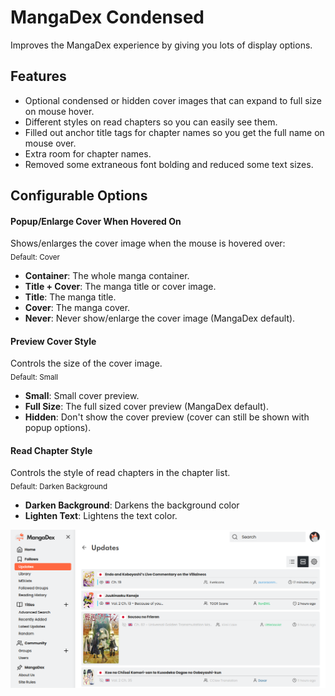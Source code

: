 # MangaDex Condensed

Improves the MangaDex experience by giving you lots of display options.

## Features

* Optional condensed or hidden cover images that can expand to full size on mouse hover.
* Different styles on read chapters so you can easily see them.
* Filled out anchor title tags for chapter names so you get the full name on mouse over.
* Extra room for chapter names.
* Removed some extraneous font bolding and reduced some text sizes.

## Configurable Options
#### Popup/Enlarge Cover When Hovered On
Shows/enlarges the cover image when the mouse is hovered over:  
<sub>Default: Cover</sub>
- **Container**: The whole manga container.
- **Title + Cover**: The manga title or cover image.
- **Title**: The manga title.
- **Cover**: The manga cover.
- **Never**: Never show/enlarge the cover image (MangaDex default).

#### Preview Cover Style
Controls the size of the cover image.  
<sub>Default: Small</sub>
- **Small**: Small cover preview.
- **Full Size**: The full sized cover preview (MangaDex default).
- **Hidden**: Don't show the cover preview (cover can still be shown with popup options).

#### Read Chapter Style
Controls the style of read chapters in the chapter list.  
<sub>Default: Darken Background</sub>
- **Darken Background**: Darkens the background color
- **Lighten Text**: Lightens the text color.

![screenshot](./screenshots/screenshot_12.png)
